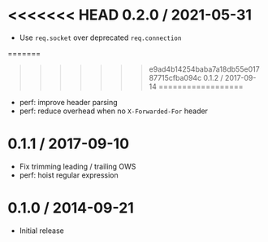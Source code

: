 <<<<<<< HEAD
0.2.0 / 2021-05-31
==================

  * Use `req.socket` over deprecated `req.connection`

=======
>>>>>>> e9ad4b14254baba7a18db55e01787715cfba094c
0.1.2 / 2017-09-14
==================

  * perf: improve header parsing
  * perf: reduce overhead when no `X-Forwarded-For` header

0.1.1 / 2017-09-10
==================

  * Fix trimming leading / trailing OWS
  * perf: hoist regular expression

0.1.0 / 2014-09-21
==================

  * Initial release

